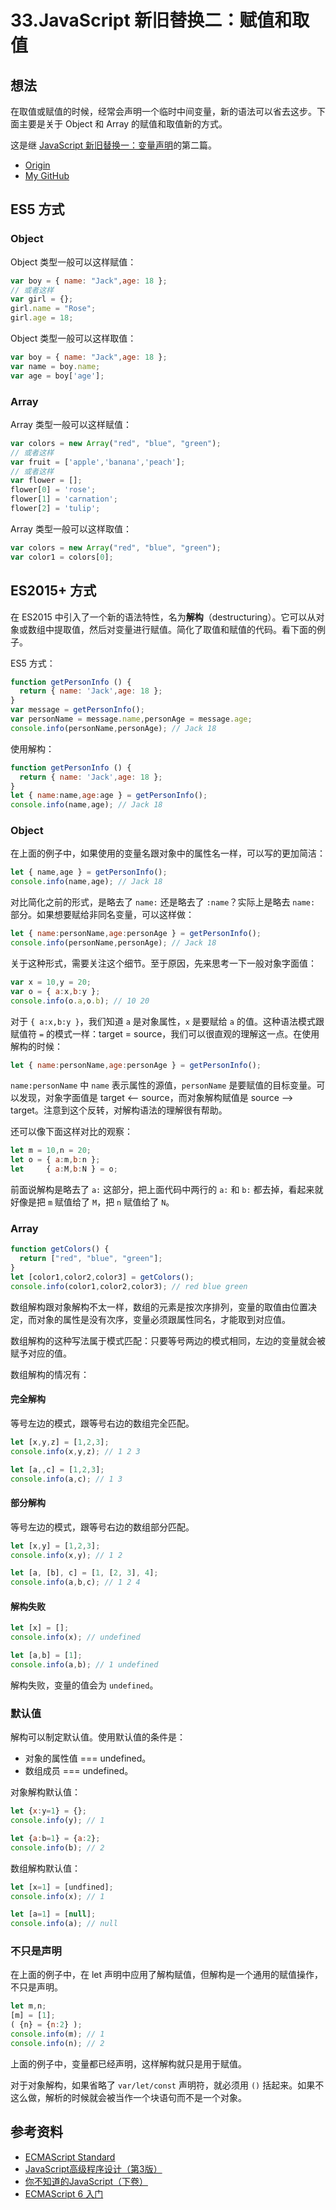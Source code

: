 # 33.JavaScript 新旧替换二：赋值和取值
## 想法
在取值或赋值的时候，经常会声明一个临时中间变量，新的语法可以省去这步。下面主要是关于 Object 和 Array 的赋值和取值新的方式。

这是继 [JavaScript 新旧替换一：变量声明][url-segment-16]的第二篇。


- [Origin][url-origin]
- [My GitHub][url-my-github]

## ES5 方式
### Object
Object 类型一般可以这样赋值：
```javascript
var boy = { name: "Jack",age: 18 };
// 或者这样
var girl = {};
girl.name = "Rose";
girl.age = 18;
```
Object 类型一般可以这样取值：
```javascript
var boy = { name: "Jack",age: 18 };
var name = boy.name;
var age = boy['age'];
```

### Array
Array 类型一般可以这样赋值：
```javascript
var colors = new Array("red", "blue", "green");
// 或者这样
var fruit = ['apple','banana','peach'];
// 或者这样
var flower = [];
flower[0] = 'rose';
flower[1] = 'carnation';
flower[2] = 'tulip';
```
Array 类型一般可以这样取值：
```javascript
var colors = new Array("red", "blue", "green");
var color1 = colors[0];
```


## ES2015+ 方式
在 ES2015 中引入了一个新的语法特性，名为**解构**（destructuring）。它可以从对象或数组中提取值，然后对变量进行赋值。简化了取值和赋值的代码。看下面的例子。

ES5 方式：
```javascript
function getPersonInfo () {
  return { name: 'Jack',age: 18 };
}
var message = getPersonInfo();
var personName = message.name,personAge = message.age;
console.info(personName,personAge); // Jack 18
```
使用解构：
```javascript
function getPersonInfo () {
  return { name: 'Jack',age: 18 };
}
let { name:name,age:age } = getPersonInfo();
console.info(name,age); // Jack 18
```

### Object
在上面的例子中，如果使用的变量名跟对象中的属性名一样，可以写的更加简洁：
```javascript
let { name,age } = getPersonInfo();
console.info(name,age); // Jack 18
```
对比简化之前的形式，是略去了 `name:` 还是略去了 `:name`？实际上是略去 `name:` 部分。如果想要赋给非同名变量，可以这样做：
```javascript
let { name:personName,age:personAge } = getPersonInfo();
console.info(personName,personAge); // Jack 18
```
关于这种形式，需要关注这个细节。至于原因，先来思考一下一般对象字面值：
```javascript
var x = 10,y = 20;
var o = { a:x,b:y };
console.info(o.a,o.b); // 10 20
```
对于 `{ a:x,b:y }`，我们知道 `a` 是对象属性，`x` 是要赋给 `a` 的值。这种语法模式跟赋值符 `=` 的模式一样：target = source，我们可以很直观的理解这一点。在使用解构的时候：
```javascript
let { name:personName,age:personAge } = getPersonInfo();
```
`name:personName` 中 `name` 表示属性的源值，`personName` 是要赋值的目标变量。可以发现，对象字面值是 target <-- source，而对象解构赋值是 source --> target。注意到这个反转，对解构语法的理解很有帮助。

还可以像下面这样对比的观察：
```javascript
let m = 10,n = 20;
let o = { a:m,b:n };
let     { a:M,b:N } = o;
```
前面说解构是略去了 `a:` 这部分，把上面代码中两行的 `a:` 和 `b:` 都去掉，看起来就好像是把 `m` 赋值给了 `M`，把 `n` 赋值给了 `N`。


### Array
```javascript
function getColors() {
  return ["red", "blue", "green"];
}
let [color1,color2,color3] = getColors();
console.info(color1,color2,color3); // red blue green
```
数组解构跟对象解构不太一样，数组的元素是按次序排列，变量的取值由位置决定，而对象的属性是没有次序，变量必须跟属性同名，才能取到对应值。

数组解构的这种写法属于模式匹配：只要等号两边的模式相同，左边的变量就会被赋予对应的值。

数组解构的情况有：
#### 完全解构
等号左边的模式，跟等号右边的数组完全匹配。
```javascript
let [x,y,z] = [1,2,3];
console.info(x,y,z); // 1 2 3

let [a,,c] = [1,2,3];
console.info(a,c); // 1 3
```
#### 部分解构
等号左边的模式，跟等号右边的数组部分匹配。
```javascript
let [x,y] = [1,2,3];
console.info(x,y); // 1 2

let [a, [b], c] = [1, [2, 3], 4];
console.info(a,b,c); // 1 2 4
```
#### 解构失败
```javascript
let [x] = [];
console.info(x); // undefined

let [a,b] = [1];
console.info(a,b); // 1 undefined
```
解构失败，变量的值会为 `undefined`。


### 默认值
解构可以制定默认值。使用默认值的条件是：
- 对象的属性值 === undefined。
- 数组成员 === undefined。

对象解构默认值：
```javascript
let {x:y=1} = {};
console.info(y); // 1

let {a:b=1} = {a:2};
console.info(b); // 2
```

数组解构默认值：
```javascript
let [x=1] = [undfined];
console.info(x); // 1

let [a=1] = [null];
console.info(a); // null
```

### 不只是声明
在上面的例子中，在 let 声明中应用了解构赋值，但解构是一个通用的赋值操作，不只是声明。
```javascript
let m,n;
[m] = [1];
( {n} = {n:2} );
console.info(m); // 1
console.info(n); // 2
```
上面的例子中，变量都已经声明，这样解构就只是用于赋值。

对于对象解构，如果省略了 `var/let/const` 声明符，就必须用 `()` 括起来。如果不这么做，解析的时候就会被当作一个块语句而不是一个对象。



## 参考资料
- [ECMAScript Standard][url-ecma-standard]
- [JavaScript高级程序设计（第3版） ][url-javascript-design]
- [你不知道的JavaScript（下卷） ][url-unknow-javascript-3]
- [ECMAScript 6 入门][url-es6-ruanyifeng]


[url-ecma-standard]:http://www.ecma-international.org/publications/standards/Ecma-262.htm
[url-javascript-design]:http://www.ituring.com.cn/book/946
[url-unknow-javascript-3]:http://www.ituring.com.cn/book/1666
[url-es6-ruanyifeng]:http://es6.ruanyifeng.com/


[url-segment-16]:https://github.com/XXHolic/segment/issues/18




[url-origin]:https://github.com/XXHolic/segment/issues/35
[url-my-github]:https://github.com/XXHolic